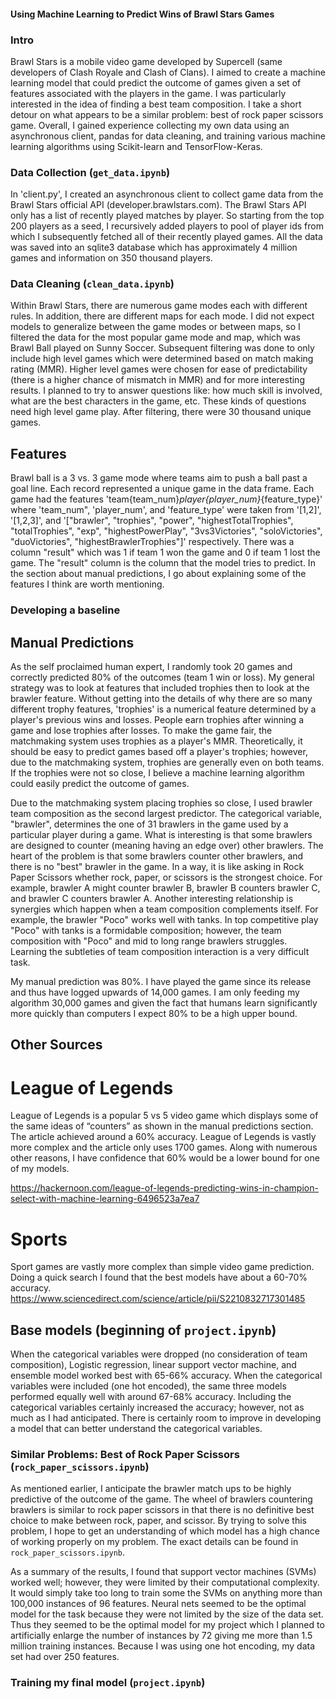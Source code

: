 #### Using Machine Learning to Predict Wins of Brawl Stars Games
### Intro
Brawl Stars is a mobile video game developed by Supercell (same developers of Clash Royale and Clash of Clans). I aimed to create a machine learning model that could predict the outcome of games given a set of features associated with the players in the game. I was particularly interested in the idea of finding a best team composition. I take a short detour on what appears to be a similar problem: best of rock paper scissors game. Overall, I gained experience collecting my own data using an asynchronous client, pandas for data cleaning, and training various machine learning algorithms using Scikit-learn and TensorFlow-Keras.

### Data Collection (`get_data.ipynb`)
In 'client.py', I created an asynchronous client to collect game data from the Brawl Stars official API (developer.brawlstars.com). The Brawl Stars API only has a list of recently played matches by player. So starting from the top 200 players as a seed, I recursively added players to pool of player ids from which I subsequently fetched all of their recently played games. All the data was saved into an sqlite3 database which has approximately 4 million games and information on 350 thousand players.

### Data Cleaning (`clean_data.ipynb`)
Within Brawl Stars, there are numerous game modes each with different rules. In addition, there are different maps for each mode. I did not expect models to generalize between the game modes or between maps, so I filtered the data for the most popular game mode and map, which was Brawl Ball played on Sunny Soccer. Subsequent filtering was done to only include high level games which were determined based on match making rating (MMR). Higher level games were chosen for ease of predictability (there is a higher chance of mismatch in MMR) and for more interesting results. I planned to try to answer questions like: how much skill is involved, what are the best characters in the game, etc. These kinds of questions need high level game play. After filtering, there were 30 thousand unique games.

## Features
Brawl ball is a 3 vs. 3 game mode where teams aim to push a ball past a goal line. Each record represented a unique game in the data frame. Each game had the features 'team{team_num}_player{player_num}_{feature_type}' where 'team_num", 'player_num', and 'feature_type' were taken from '[1,2]', '[1,2,3]', and '["brawler", "trophies", "power", "highestTotalTrophies", "totalTrophies", "exp", "highestPowerPlay", "3vs3Victories", "soloVictories", "duoVictories", "highestBrawlerTrophies"]' respectively. There was a column "result" which was 1 if team 1 won the game and 0 if team 1 lost the game. The "result" column is the column that the model tries to predict. In the section about manual predictions, I go about explaining some of the features I think are worth mentioning.

### Developing a baseline
## Manual Predictions
As the self proclaimed human expert, I randomly took 20 games and correctly predicted 80% of the outcomes (team 1 win or loss). My general strategy was to look at features that included trophies then to look at the brawler feature. Without getting into the details of why there are so many different trophy features, 'trophies' is a numerical feature determined by a player's previous wins and losses. People earn trophies after winning a game and lose trophies after losses. To make the game fair, the matchmaking system uses trophies as a player's MMR. Theoretically, it should be easy to predict games based off a player's trophies; however, due to the matchmaking system, trophies are generally even on both teams. If the trophies were not so close, I believe a machine learning algorithm could easily predict the outcome of games.

Due to the matchmaking system placing trophies so close, I used brawler team composition as the second largest predictor. The categorical variable, "brawler", determines the one of 31 brawlers in the game used by a particular player during a game. What is interesting is that some brawlers are designed to counter (meaning having an edge over) other brawlers. The heart of the problem is that some brawlers counter other brawlers, and there is no "best" brawler in the game. In a way, it is like asking in Rock Paper Scissors whether rock, paper, or scissors is the strongest choice. For example, brawler A might counter brawler B, brawler B counters brawler C, and brawler C counters brawler A. Another interesting relationship is synergies which happen when a team composition complements itself. For example, the brawler "Poco" works well with tanks. In top competitive play "Poco" with tanks is a formidable composition; however, the team composition with "Poco" and mid to long range brawlers struggles. Learning the subtleties of team composition interaction is a very difficult task.

My manual prediction was 80%. I have played the game since its release and thus have logged upwards of 14,000 games. I am only feeding my algorithm 30,000 games and given the fact that humans learn significantly more quickly than computers I expect 80% to be a high upper bound.

## Other Sources
# League of Legends
League of Legends is a popular 5 vs 5 video game which displays some of the same ideas of “counters” as shown in the manual predictions section. The article achieved around a 60% accuracy. League of Legends is vastly more complex and the article only uses 1700 games. Along with numerous other reasons, I have confidence that 60% would be a lower bound for one of my models.

https://hackernoon.com/league-of-legends-predicting-wins-in-champion-select-with-machine-learning-6496523a7ea7

# Sports
Sport games are vastly more complex than simple video game prediction. Doing a quick search I found that the best models have about a 60-70% accuracy.
https://www.sciencedirect.com/science/article/pii/S2210832717301485

## Base models (beginning of `project.ipynb`)
When the categorical variables were dropped (no consideration of team composition), Logistic regression, linear support vector machine, and ensemble model worked best with 65-66% accuracy. When the categorical variables were included (one hot encoded), the same three models performed equally well with around 67-68% accuracy. Including the categorical variables certainly increased the accuracy; however, not as much as I had anticipated. There is certainly room to improve in developing a model that can better understand the categorical variables.

### Similar Problems: Best of Rock Paper Scissors (`rock_paper_scissors.ipynb`)
As mentioned earlier, I anticipate the brawler match ups to be highly predictive of the outcome of the game. The wheel of brawlers countering brawlers is similar to rock paper scissors in that there is no definitive best choice to make between rock, paper, and scissor. By trying to solve this problem, I hope to get an understanding of which model has a high chance of working properly on my problem. The exact details can be found in `rock_paper_scissors.ipynb`.

As a summary of the results, I found that support vector machines (SVMs) worked well; however, they were limited by their computational complexity. It would simply take too long to train some the SVMs on anything more than 100,000 instances of 96 features. Neural nets seemed to be the optimal model for the task because they were not limited by the size of the data set. Thus they seemed to be the optimal model for my project which I planned to artificially enlarge the number of instances by 72 giving me more than 1.5 million training instances. Because I was using one hot encoding, my data set had over 250 features.

### Training my final model (`project.ipynb`)
